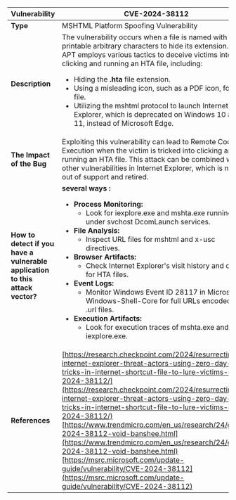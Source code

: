 | Vulnerability | CVE-2024-38112 |
|---------------|----------------|
| **Type** | MSHTML Platform Spoofing Vulnerability |
| **Description** | The vulnerability occurs when a file is named with non-printable arbitrary characters to hide its extension. The APT employs various tactics to deceive victims into clicking and running an HTA file, including: <ul><li>Hiding the **.hta** file extension.</li><li>Using a misleading icon, such as a PDF icon, for a .url file.</li><li>Utilizing the mshtml protocol to launch Internet Explorer, which is deprecated on Windows 10 and 11, instead of Microsoft Edge.</li></ul> |
| **The Impact of the Bug** | Exploiting this vulnerability can lead to Remote Code Execution when the victim is tricked into clicking and running an HTA file. This attack can be combined with other vulnerabilities in Internet Explorer, which is now out of support and retired. |
| **How to detect if you have a vulnerable application to this attack vector?** | **several ways :** <ul><li>**Process Monitoring:** <ul><li>Look for iexplore.exe and mshta.exe running under svchost DcomLaunch services.</li></ul></li><li>**File Analysis:** <ul><li>Inspect URL files for mshtml and x-usc directives.</li></ul></li><li>**Browser Artifacts:** <ul><li>Check Internet Explorer's visit history and cache for HTA files.</li></ul></li><li>**Event Logs:** <ul><li>Monitor Windows Event ID 28117 in Microsoft-Windows-Shell-Core for full URLs encoded in .url files.</li></ul></li><li>**Execution Artifacts:** <ul><li>Look for execution traces of mshta.exe and iexplore.exe.</li></ul></li></ul> |
| **References** | [https://research.checkpoint.com/2024/resurrecting-internet-explorer-threat-actors-using-zero-day-tricks-in-internet-shortcut-file-to-lure-victims-cve-2024-38112/](https://research.checkpoint.com/2024/resurrecting-internet-explorer-threat-actors-using-zero-day-tricks-in-internet-shortcut-file-to-lure-victims-cve-2024-38112/)<br>[https://www.trendmicro.com/en_us/research/24/g/cve-2024-38112-void-banshee.html](https://www.trendmicro.com/en_us/research/24/g/cve-2024-38112-void-banshee.html)<br>[https://msrc.microsoft.com/update-guide/vulnerability/CVE-2024-38112](https://msrc.microsoft.com/update-guide/vulnerability/CVE-2024-38112) |
